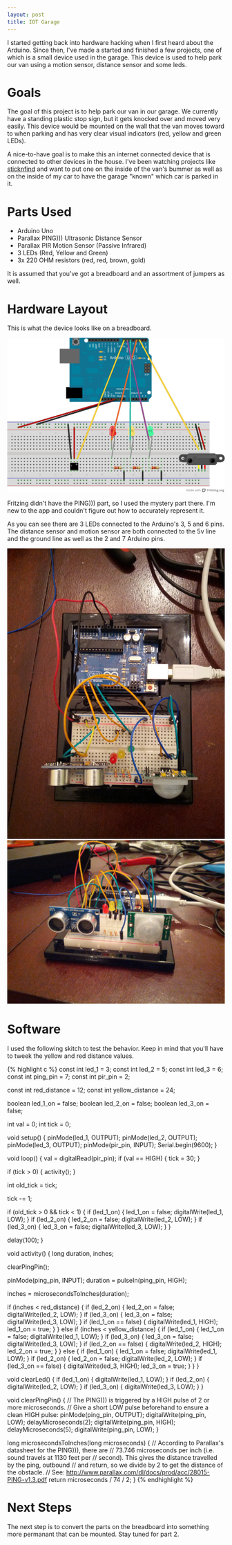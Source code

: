 ```yaml
---
layout: post
title: IOT Garage
---
```


I started getting back into hardware hacking when I first heard about the Arduino. Since then, I've made a started and finished a few projects, one of which is a small device used in the garage. This device is used to help park our van using a motion sensor, distance sensor and some leds.

# Goals

The goal of this project is to help park our van in our garage. We currently have a standing plastic stop sign, but it gets knocked over and moved very easily. This device would be mounted on the wall that the van moves toward to when parking and has very clear visual indicators (red, yellow and green LEDs).

A nice-to-have goal is to make this an internet connected device that is connected to other devices in the house. I've been watching projects like [sticknfind](http://www.sticknfind.com/) and want to put one on the inside of the van's bummer as well as on the inside of my car to have the garage "known" which car is parked in it.

# Parts Used

* Arduino Uno
* Parallax PING\)\)\) Ultrasonic Distance Sensor
* Parallax PIR Motion Sensor \(Passive Infrared\)
* 3 LEDs \(Red, Yellow and Green\)
* 3x 220 OHM resistors \(red, red, brown, gold\)

It is assumed that you've got a breadboard and an assortment of jumpers as well.

# Hardware Layout

This is what the device looks like on a breadboard.

![Fritzing render](/images/iot-garage.jpg)

Fritzing didn't have the PING\)\)\) part, so I used the mystery part there. I'm new to the app and couldn't figure out how to accurately represent it.

As you can see there are 3 LEDs connected to the Arduino's 3, 5 and 6 pins. The distance sensor and motion sensor are both connected to the 5v line and the ground line as well as the 2 and 7 Arduino pins.

![Top view](/images/iot-garage-top.jpg)
![Size view](/images/iot-garage-side.jpg)

# Software

I used the following skitch to test the behavior. Keep in mind that you'll have to tweek the yellow and red distance values.


{% highlight c %}
const int led_1 = 3;
const int led_2 = 5;
const int led_3 = 6;
const int ping_pin = 7;
const int pir_pin = 2;

const int red_distance = 12;
const int yellow_distance = 24;

boolean led_1_on = false;
boolean led_2_on = false;
boolean led_3_on = false;

int val = 0;
int tick = 0;

void setup() {
  pinMode(led_1, OUTPUT);
  pinMode(led_2, OUTPUT);
  pinMode(led_3, OUTPUT);
  pinMode(pir_pin, INPUT); 
  Serial.begin(9600);
}

void loop() {
  val = digitalRead(pir_pin);
  if (val == HIGH) {
    tick = 30;
  }

  if (tick > 0) {
    activity();
  }

  int old_tick = tick;

  tick -= 1;

  if (old_tick > 0 && tick < 1) {
    if (led_1_on) {
      led_1_on = false;
      digitalWrite(led_1, LOW);
    }
    if (led_2_on) {
      led_2_on = false;
      digitalWrite(led_2, LOW);
    }
    if (led_3_on) {
      led_3_on = false;
      digitalWrite(led_3, LOW);
    }
  }

  delay(100);
}

void activity() {
  long duration, inches;
  
  clearPingPin();

  pinMode(ping_pin, INPUT);
  duration = pulseIn(ping_pin, HIGH);

  inches = microsecondsToInches(duration);
  
  if (inches < red_distance) {
    if (led_2_on) {
      led_2_on = false;
      digitalWrite(led_2, LOW);
    }
    if (led_3_on) {
      led_3_on = false;
      digitalWrite(led_3, LOW);
    }
    if (led_1_on == false) {
      digitalWrite(led_1, HIGH);
      led_1_on = true;
    }
  } else if (inches < yellow_distance) {
  if (led_1_on) {
      led_1_on = false;
      digitalWrite(led_1, LOW);
    }
    if (led_3_on) {
      led_3_on = false;
      digitalWrite(led_3, LOW);
    }
    if (led_2_on == false) {
      digitalWrite(led_2, HIGH);
      led_2_on = true;
    }
  } else {
    if (led_1_on) {
      led_1_on = false;
      digitalWrite(led_1, LOW);
    }
    if (led_2_on) {
      led_2_on = false;
      digitalWrite(led_2, LOW);
    }
    if (led_3_on == false) {
      digitalWrite(led_3, HIGH);
      led_3_on = true;
    }
  }
}

void clearLed() {
  if (led_1_on) {
    digitalWrite(led_1, LOW);
  }
  if (led_2_on) {
    digitalWrite(led_2, LOW);
  }
  if (led_3_on) {
    digitalWrite(led_3, LOW);
  }
}

void clearPingPin() {
  // The PING))) is triggered by a HIGH pulse of 2 or more microseconds.
  // Give a short LOW pulse beforehand to ensure a clean HIGH pulse:
  pinMode(ping_pin, OUTPUT);
  digitalWrite(ping_pin, LOW);
  delayMicroseconds(2);
  digitalWrite(ping_pin, HIGH);
  delayMicroseconds(5);
  digitalWrite(ping_pin, LOW);
}

long microsecondsToInches(long microseconds)
{
  // According to Parallax's datasheet for the PING))), there are
  // 73.746 microseconds per inch (i.e. sound travels at 1130 feet per
  // second).  This gives the distance travelled by the ping, outbound
  // and return, so we divide by 2 to get the distance of the obstacle.
  // See: http://www.parallax.com/dl/docs/prod/acc/28015-PING-v1.3.pdf
  return microseconds / 74 / 2;
}
{% endhighlight %}

# Next Steps

The next step is to convert the parts on the breadboard into something more permanant that can be mounted. Stay tuned for part 2.
